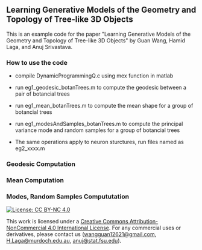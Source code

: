 ## Learning Generative Models of the Geometry and Topology of Tree-like 3D Objects
This is an example code for the paper "Learning Generative Models of the Geometry and Topology of Tree-like 3D Objects" by Guan Wang, Hamid Laga, and Anuj Srivastava.


### How to use the code

- compile DynamicProgrammingQ.c using mex function in matlab
- run eg1_geodesic_botanTrees.m to compute the geodesic between a pair of botancial trees
- run eg1_mean_botanTrees.m to compute the mean shape for a group of botancial trees
- run eg1_modesAndSamples_botanTrees.m to compute the principal variance mode and random samples for a group of botancial trees

- The same operations apply to neuron sturctures, run files named as eg2_xxxx.m

### Geodesic Computation

### Mean Computation

### Modes, Random Samples Compututation


[![License: CC BY-NC 4.0](https://img.shields.io/badge/License-CC%20BY--NC%204.0-lightgrey.svg)](https://creativecommons.org/licenses/by-nc/4.0/)

This work is licensed under a [Creative Commons Attribution-NonCommercial 4.0 International License](http://creativecommons.org/licenses/by-nc/4.0/). For any commercial uses or derivatives, please contact us (wangguan12621@gmail.com, H.Laga@murdoch.edu.au, anuj@stat.fsu.edu).

